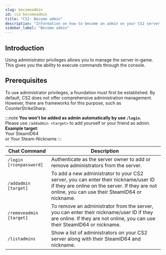```yaml
---
slug: becomeadmin
id: cs2-becomeadmin
title: "CS2: Become admin"
description: "Information on how to become an admin on your CS2 server from FSHOST"
sidebar_label: "Become admin"
---
```




## Introduction

Using administrator privileges allows you to manage the server in-game. This gives you the ability to execute commands through the console.

## Prerequisites
To use administrator privileges, a foundation must first be established. By default, CS2 does not offer comprehensive administration management. However, there are frameworks for this purpose, such as CounterStrikeSharp.


:::note
**You won't be added as admin automatically by use `/login`.**
<br />
Please use `/addadmin <target>` to add yourself or your friend as admin.
<br />**Example target**:
<br />Your SteamID64
<br />or Your Steam-Nickname
:::

| Chat Command | Description |
| ------------ | ----------- |
| `/login [rconpassword]` | Authenticate as the server owner to add or remove administrators from the server. |
| `/addadmin [target]` | To add a new administrator to your CS2 server, you can enter their nickname/user ID if they are online on the server. If they are not online, you can use their SteamID64 or nickname. |
| `/removeadmin [target]` | To remove an administrator from the server, you can enter their nickname/user ID if they are online. If they are not online, you can use their SteamID64 or nickname. |
| `/listadmins` | Show a list of administrators on your CS2 server along with their SteamID64 and nickname. |
